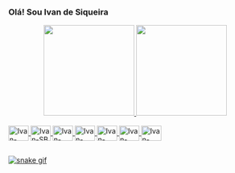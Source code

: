 ### Olá! Sou Ivan de Siqueira

<div align="center">
  <a href="https://github.com/ivandesiqueira">
  <img height="180em" src="https://github-readme-stats.vercel.app/api?username=ivandesiqueira&show_icons=true&theme=dark&include_all_commits=true&count_private=true"/>
  <img height="180em" src="https://github-readme-stats.vercel.app/api/top-langs/?username=ivandesiqueira&layout=compact&langs_count=7&theme=dark"/>
</div>
  
  <div style="display: inline_block"><br>
  <img align="center" alt="Ivan-Java" height="30" width="40"
src="https://cdn.jsdelivr.net/gh/devicons/devicon/icons/java/java-original.svg">
  <img align="center" alt="Ivan-SB" height="30" width="40"
src="https://cdn.jsdelivr.net/gh/devicons/devicon/icons/spring/spring-original.svg">
  <img align="center" alt="Ivan-PSQL" height="30" width="40" src="https://cdn.jsdelivr.net/gh/devicons/devicon/icons/postgresql/postgresql-original.svg">
  <img align="center" alt="Ivan-ORACLE" height="30" width="40" 
src="https://cdn.jsdelivr.net/gh/devicons/devicon/icons/oracle/oracle-original.svg">
  <img align="center" alt="Ivan-TOMCAT" height="30" width="40" 
src="https://cdn.jsdelivr.net/gh/devicons/devicon/icons/tomcat/tomcat-original.svg">
    <img align="center" alt="Ivan-TOMCAT" height="30" width="40" 
src="https://cdn.jsdelivr.net/gh/devicons/devicon/icons/git/git-original.svg">
    <img align="center" alt="Ivan-TOMCAT" height="30" width="40" 
src="https://cdn.jsdelivr.net/gh/devicons/devicon/icons/heroku/heroku-original.svg">

</div>
  
  ##
  
  ![snake gif](https://github.com/SEU_USUARIO/SEU_REPOSITORIO/blob/output/github-contribution-grid-snake.svg)
